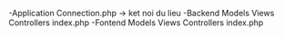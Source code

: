 -Application
    Connection.php -> ket noi du lieu
-Backend
    Models
    Views
    Controllers
    index.php
-Fontend
    Models
    Views
    Controllers
    index.php
